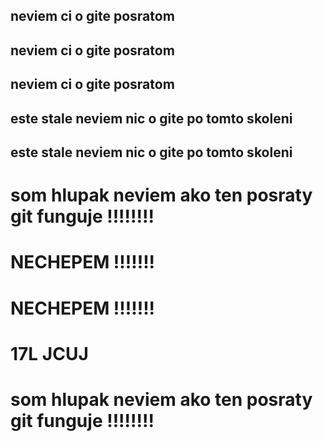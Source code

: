 ## neviem ci o gite posratom
## neviem ci o gite posratom
## neviem ci o gite posratom

## este stale neviem nic o gite po tomto skoleni
## este stale neviem nic o gite po tomto skoleni

# som hlupak neviem ako ten posraty git funguje !!!!!!!!


# NECHEPEM !!!!!!!
# NECHEPEM !!!!!!!




# 17L JCUJ

# som hlupak neviem ako ten posraty git funguje !!!!!!!!

